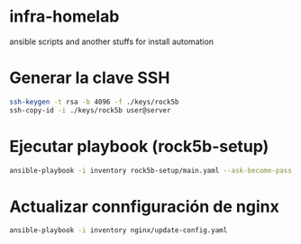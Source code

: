 # infra-homelab
ansible scripts and another stuffs for install automation

# Generar la clave SSH

```bash
ssh-keygen -t rsa -b 4096 -f ./keys/rock5b
ssh-copy-id -i ./keys/rock5b user@server
```

# Ejecutar playbook (rock5b-setup)

```bash
ansible-playbook -i inventory rock5b-setup/main.yaml --ask-become-pass
```

# Actualizar connfiguración de nginx
```bash
ansible-playbook -i inventory nginx/update-config.yaml 
```